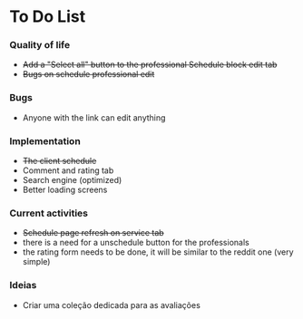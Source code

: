 # To Do List

### Quality of life

- ~~Add a "Select all" button to the professional Schedule block edit tab~~
- ~~Bugs on schedule professional edit~~

### Bugs

- Anyone with the link can edit anything

### Implementation

- ~~The client schedule~~
- Comment and rating tab
- Search engine (optimized)
- Better loading screens

### Current activities

- ~~Schedule page refresh on service tab~~
- there is a need for a unschedule button for the professionals
- the rating form needs to be done, it will be similar to the reddit one (very simple)

### Ideias
- Criar uma coleção dedicada para as avaliações